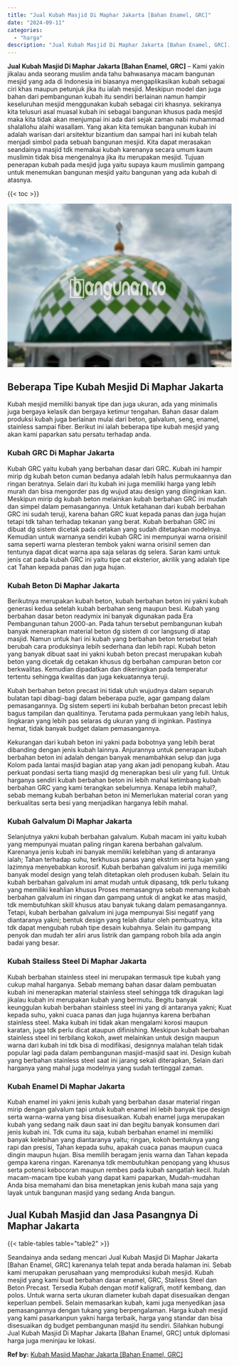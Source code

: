 ```yaml
---
title: "Jual Kubah Masjid Di Maphar Jakarta [Bahan Enamel, GRC]"
date: "2024-09-11"
categories: 
  - "harga"
description: "Jual Kubah Masjid Di Maphar Jakarta [Bahan Enamel, GRC]. Seandainya anda sedang mencari Jual Kubah Masjid Di Maphar Jakarta [Bahan Enamel, GRC] karenanya t..."
---
```


**Jual Kubah Masjid Di Maphar Jakarta \[Bahan Enamel, GRC\]** – Kami yakin jikalau anda seorang muslim anda tahu bahwasanya macam bangunan mesjid yang ada di Indonesia ini biasanya mengaplikasikan kubah sebagai ciri khas maupun petunjuk jika itu ialah mesjid. Meskipun model dan juga bahan dari pembangunan kubah itu sendiri berlainan namun hampir keseluruhan mesjid menggunakan kubah sebagai ciri khasnya. sekiranya kita telusuri asal muasal kubah ini sebagai bangunan khusus pada mesjid maka kita tidak akan menjumpai ini ada dari sejak zaman nabi muhammad shalallohu alaihi wasallam. Yang akan kita temukan bangunan kubah ini adalah warisan dari arsitektur bizantium dan sampai hari ini kubah telah menjadi simbol pada sebuah bangunan mesjid. Kita dapat merasakan seandainya masjid tdk memakai kubah karenanya secara umum kaum muslimin tidak bisa mengenalnya jika itu merupakan mesjid. Tujuan penerapan kubah pada mesjid juga yaitu supaya kaum muslimin gampang untuk menemukan bangunan mesjid yaitu bangunan yang ada kubah di atasnya.

{{< toc >}}

![Jual Kubah Masjid Di Maphar Jakarta [Bahan Enamel, GRC]](/images/jual-kubah-masjid-20.png)

## Beberapa Tipe Kubah Mesjid Di Maphar Jakarta

Kubah mesjid memiliki banyak tipe dan juga ukuran, ada yang minimalis juga bergaya kelasik dan bergaya ketimur tengahan. Bahan dasar dalam produksi kubah juga berlainan mulai dari beton, galvalum, seng, enamel, stainless sampai fiber. Berikut ini ialah beberapa tipe kubah mesjid yang akan kami paparkan satu persatu terhadap anda.

### Kubah GRC Di Maphar Jakarta

Kubah GRC yaitu kubah yang berbahan dasar dari GRC. Kubah ini hampir mirip dg kubah beton cuman bedanya adalah lebih halus permukaannya dan ringan beratnya. Selain dari itu kubah ini juga memiliki harga yang lebih murah dan bisa mengorder pas dg wujud atau design yang diinginkan kan. Meskipun mirip dg kubah beton melainkan kubah berbahan GRC ini mudah dan simpel dalam pemasangannya. Untuk ketahanan dari kubah berbahan GRC ini sudah teruji, karena bahan GRC kuat kepada panas dan juga hujan tetapi tdk tahan terhadap tekanan yang berat. Kubah berbahan GRC ini dibuat dg sistem dicetak pada cetakan yang sudah ditetapkan modelnya. Kemudian untuk warnanya sendiri kubah GRC ini mempunyai warna orisinil sama seperti warna plesteran tembok yakni warna orisinil semen dan tentunya dapat dicat warna apa saja selaras dg selera. Saran kami untuk jenis cat pada kubah GRC ini yaitu tipe cat eksterior, akrilik yang adalah tipe cat Tahan kepada panas dan juga hujan.

### Kubah Beton Di Maphar Jakarta

Berikutnya merupakan kubah beton, kubah berbahan beton ini yakni kubah generasi kedua setelah kubah berbahan seng maupun besi. Kubah yang berbahan dasar beton readymix ini banyak digunakan pada Era Pembangunan tahun 2000-an. Pada tahun tersebut pembangunan kubah banyak menerapkan material beton dg sistem di cor langsung di atap masjid. Namun untuk hari ini kubah yang berbahan beton tersebut telah berubah cara produksinya lebih sederhana dan lebih rapi. Kubah beton yang banyak dibuat saat ini yakni kubah beton precast merupakan kubah beton yang dicetak dg cetakan khusus dg berbahan campuran beton cor berkwalitas. Kemudian dipadatkan dan dikeringkan pada temperatur tertentu sehingga kwalitas dan juga kekuatannya teruji.

Kubah berbahan beton precast ini tidak utuh wujudnya dalam separuh bulatan tapi dibagi-bagi dalam beberapa puzle, agar gampang dalam pemasangannya. Dg sistem seperti ini kubah berbahan beton precast lebih bagus tampilan dan qualitinya. Terutama pada permukaan yang lebih halus, lingkaran yang lebih pas selaras dg ukuran yang di inginkan. Pastinya hemat, tidak banyak budget dalam pemasangannya.

Kekurangan dari kubah beton ini yakni pada bobotnya yang lebih berat dibanding dengan jenis kubah lainnya. Anjurannya untuk penerapan kubah berbahan beton ini adalah dengan banyak menambahkan selup dan juga Kolom pada lantai masjid bagian atap yang akan jadi penopang kubah. Atau perkuat pondasi serta tiang masjid dg menerapkan besi ulir yang full. Untuk harganya sendiri kubah berbahan beton ini lebih mahal ketimbang kubah berbahan GRC yang kami terangkan sebelumnya. Kenapa lebih mahal?, sebab memang kubah berbahan beton ini Memerlukan material coran yang berkualitas serta besi yang menjadikan harganya lebih mahal.

### Kubah Galvalum Di Maphar Jakarta

Selanjutnya yakni kubah berbahan galvalum. Kubah macam ini yaitu kubah yang mempunyai muatan paling ringan karena berbahan galvalum. Karenanya jenis kubah ini banyak memiliki kelebihan yang di antaranya ialah; Tahan terhadap suhu, terkhusus panas yang ekstrim serta hujan yang lazimnya menyebabkan korosif. Kubah berbahan galvalum ini juga memiliki banyak model design yang telah ditetapkan oleh produsen kubah. Selain itu kubah berbahan galvalum ini amat mudah untuk dipasang, tdk perlu tukang yang memiliki keahlian khusus Proses memasangnya sebab memang kubah berbahan galvalum ini ringan dan gampang untuk di angkat ke atas masjid, tdk membutuhkan skill khusus atau banyak tukang dalam pemasangannya. Tetapi, kubah berbahan galvalum ini juga mempunyai Sisi negatif yang diantaranya yakni; bentuk design yang telah diatur oleh pembuatnya, kita tdk dapat mengubah rubah tipe desain kubahnya. Selain itu gampang penyok dan mudah ter aliri arus listrik dan gampang roboh bila ada angin badai yang besar.

### Kubah Stailess Steel Di Maphar Jakarta

Kubah berbahan stainless steel ini merupakan termasuk tipe kubah yang cukup mahal harganya. Sebab memang bahan dasar dalam pembuatan kubah ini menerapkan material stainless steel sehingga tdk diragukan lagi jikalau kubah ini merupakan kubah yang bermutu. Begitu banyak keunggulan kubah berbahan stainless steel ini yang di antaranya yakni; Kuat kepada suhu, yakni cuaca panas dan juga hujannya karena berbahan stainless steel. Maka kubah ini tidak akan mengalami korosi maupun karatan, juga tdk perlu dicat ataupun difinishing. Meskipun kubah berbahan stainless steel ini terbilang kokoh, awet melainkan untuk design maupun warna dari kubah ini tdk bisa di modifikasi, designnya malahan telah tidak popular lagi pada dalam pembangunan masjid-masjid saat ini. Design kubah yang berbahan stainless steel saat ini jarang sekali diterapkan, Selain dari harganya yang mahal juga modelnya yang sudah tertinggal zaman.

### Kubah Enamel Di Maphar Jakarta

Kubah enamel ini yakni jenis kubah yang berbahan dasar material ringan mirip dengan galvalum tapi untuk kubah enamel ini lebih banyak tipe design serta warna-warna yang bisa disesuaikan. Kubah enamel juga merupakan kubah yang sedang naik daun saat ini dan begitu banyak konsumen dari jenis kubah ini. Tdk cuma itu saja, kubah berbahan enamel ini memiliki banyak kelebihan yang diantaranya yaitu; ringan, kokoh bentuknya yang rapi dan presisi, Tahan kepada suhu, apakah cuaca panas maupun cuaca dingin maupun hujan. Bisa memilih beragam jenis warna dan Tahan kepada gempa karena ringan. Karenanya tdk membutuhkan penopang yang khusus serta potensi kebocoran maupun rembes pada kubah sangatlah kecil. Itulah macam-macam tipe kubah yang dapat kami paparkan, Mudah-mudahan Anda bisa memahami dan bisa menetapkan jenis kubah mana saja yang layak untuk bangunan masjid yang sedang Anda bangun.

## Jual Kubah Masjid dan Jasa Pasangnya Di Maphar Jakarta

{{< table-tables table="table2" >}}

Seandainya anda sedang mencari Jual Kubah Masjid Di Maphar Jakarta \[Bahan Enamel, GRC\] karenanya telah tepat anda berada halaman ini. Sebab kami merupakan perusahaan yang memproduksi kubah mesjid. Kubah mesjid yang kami buat berbahan dasar enamel, GRC, Stailess Steel dan Beton Precast. Tersedia Kubah dengan motif kaligrafi, motif kembang, dan polos. Untuk warna serta ukuran diameter kubah dapat disesuaikan dengan keperluan pembeli. Selain memasarkan kubah, kami juga menyedikan jasa pemasangannya dengan tukang yang berpengalaman. Harga kubah mesjid yang kami pasarkanpun yakni harga terbaik, harga yang standar dan bisa disesuaikan dg budget pembangunan masjid itu sendiri. Silahkan hubungi Jual Kubah Masjid Di Maphar Jakarta \[Bahan Enamel, GRC\] untuk diplomasi harga juga meninjau ke lokasi.

**Ref by:** [Kubah Masjid Maphar Jakarta [Bahan Enamel, GRC]](https://id.wikipedia.org/wiki/Kubah)
